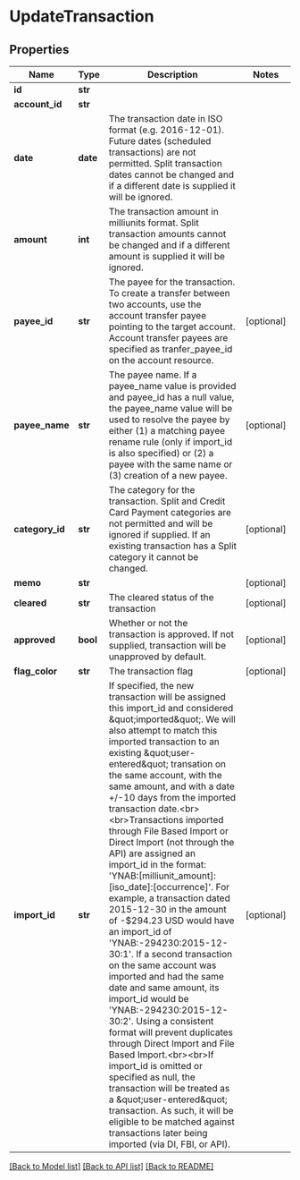 # UpdateTransaction

## Properties
Name | Type | Description | Notes
------------ | ------------- | ------------- | -------------
**id** | **str** |  | 
**account_id** | **str** |  | 
**date** | **date** | The transaction date in ISO format (e.g. 2016-12-01).  Future dates (scheduled transactions) are not permitted.  Split transaction dates cannot be changed and if a different date is supplied it will be ignored. | 
**amount** | **int** | The transaction amount in milliunits format.  Split transaction amounts cannot be changed and if a different amount is supplied it will be ignored. | 
**payee_id** | **str** | The payee for the transaction.  To create a transfer between two accounts, use the account transfer payee pointing to the target account.  Account transfer payees are specified as tranfer_payee_id on the account resource. | [optional] 
**payee_name** | **str** | The payee name.  If a payee_name value is provided and payee_id has a null value, the payee_name value will be used to resolve the payee by either (1) a matching payee rename rule (only if import_id is also specified) or (2) a payee with the same name or (3) creation of a new payee. | [optional] 
**category_id** | **str** | The category for the transaction.  Split and Credit Card Payment categories are not permitted and will be ignored if supplied.  If an existing transaction has a Split category it cannot be changed. | [optional] 
**memo** | **str** |  | [optional] 
**cleared** | **str** | The cleared status of the transaction | [optional] 
**approved** | **bool** | Whether or not the transaction is approved.  If not supplied, transaction will be unapproved by default. | [optional] 
**flag_color** | **str** | The transaction flag | [optional] 
**import_id** | **str** | If specified, the new transaction will be assigned this import_id and considered \&quot;imported\&quot;.  We will also attempt to match this imported transaction to an existing \&quot;user-entered\&quot; transation on the same account, with the same amount, and with a date +/-10 days from the imported transaction date.&lt;br&gt;&lt;br&gt;Transactions imported through File Based Import or Direct Import (not through the API) are assigned an import_id in the format: &#39;YNAB:[milliunit_amount]:[iso_date]:[occurrence]&#39;. For example, a transaction dated 2015-12-30 in the amount of -$294.23 USD would have an import_id of &#39;YNAB:-294230:2015-12-30:1&#39;.  If a second transaction on the same account was imported and had the same date and same amount, its import_id would be &#39;YNAB:-294230:2015-12-30:2&#39;.  Using a consistent format will prevent duplicates through Direct Import and File Based Import.&lt;br&gt;&lt;br&gt;If import_id is omitted or specified as null, the transaction will be treated as a \&quot;user-entered\&quot; transaction. As such, it will be eligible to be matched against transactions later being imported (via DI, FBI, or API). | [optional] 

[[Back to Model list]](../README.md#documentation-for-models) [[Back to API list]](../README.md#documentation-for-api-endpoints) [[Back to README]](../README.md)


